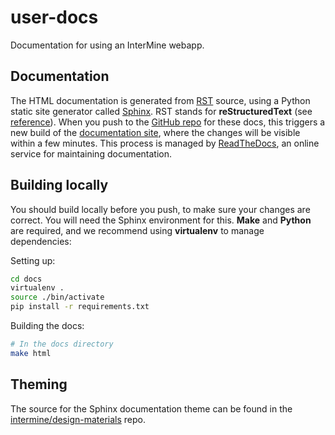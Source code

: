 user-docs
=========

Documentation for using an InterMine webapp.

Documentation
-------------

The HTML documentation is generated from [RST][rest] source, using a Python
static site generator called [Sphinx][sphinx]. RST stands for
**reStructuredText** (see [reference][quickref]).  When you push to the [GitHub
repo][repo] for these docs, this triggers a new build of the [documentation
site][docssite], where the changes will be visible within a few minutes.
This process is managed by [ReadTheDocs][rtd], an online service for
maintaining documentation.

Building locally
----------------

You should build locally before you push, to make sure your changes are correct.
You will need the Sphinx environment for this. **Make** and **Python** are
required, and we recommend using **virtualenv** to manage dependencies:

Setting up:

```bash
cd docs
virtualenv .
source ./bin/activate
pip install -r requirements.txt
```

Building the docs:

```bash
# In the docs directory
make html
```

Theming
-------
The source for the Sphinx documentation theme can be found in the
[intermine/design-materials][theme] repo.

[1]: https://github.com/intermine/design-materials/tree/master/websites/intermine.org/
[repo]: https://github.com/intermine/intermine.org
[rest]: http://sphinx-doc.org/rest.html
[rtd]: https://readthedocs.org/
[docssite]: https://intermine.readthedocs.org
[quickref]: http://docutils.sourceforge.net/docs/user/rst/quickref.html
[sphinx]: http://sphinx-doc.org
[theme]: https://github.com/intermine/design-materials/tree/master/websites/intermine.org/
